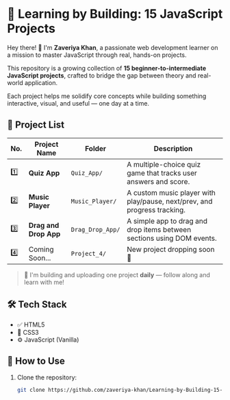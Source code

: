 # 🚀 Learning by Building: 15 JavaScript Projects

Hey there! 👋 I'm **Zaveriya Khan**, a passionate web development learner on a mission to master JavaScript through real, hands-on projects.

This repository is a growing collection of **15 beginner-to-intermediate JavaScript projects**, crafted to bridge the gap between theory and real-world application.

Each project helps me solidify core concepts while building something interactive, visual, and useful — one day at a time.



## 📁 Project List

| No. | Project Name         | Folder           | Description                                                               |
|-----|----------------------|------------------|---------------------------------------------------------------------------|
| 1️⃣  | **Quiz App**          | `Quiz_App/`       | A multiple-choice quiz game that tracks user answers and score.           |
| 2️⃣  | **Music Player**      | `Music_Player/`   | A custom music player with play/pause, next/prev, and progress tracking.  |
| 3️⃣  | **Drag and Drop App** | `Drag_Drop_App/`  | A simple app to drag and drop items between sections using DOM events.    |
| 4️⃣  | Coming Soon...        | `Project_4/`      | New project dropping soon 🚧                                              |

> 🧠 I'm building and uploading one project **daily** — follow along and learn with me!



## 🛠 Tech Stack

- ✅ HTML5  
- 🎨 CSS3  
- ⚙️ JavaScript (Vanilla)  



## 🚀 How to Use

1. Clone the repository:
   ```bash
   git clone https://github.com/zaveriya-khan/Learning-by-Building-15-JavaScript-Projects.git
